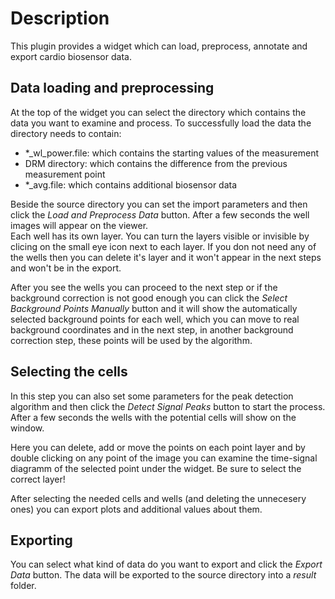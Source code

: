 # Description

This plugin provides a widget which can load, preprocess, annotate and export cardio biosensor data.  


## Data loading and preprocessing

At the top of the widget you can select the directory which contains the data you want to examine and process. To successfully load the data the directory needs to contain:
- *_wl_power.file: which contains the starting values of the measurement
- DRM directory: which contains the difference from the previous measurement point 
- *_avg.file: which contains additional biosensor data

Beside the source directory you can set the import parameters and then click the *Load and Preprocess Data* button. After a few seconds the well images will appear on the viewer.  
Each well has its own layer. You can turn the layers visible or invisible by clicing on the small eye icon next to each layer. If you don not need any of the wells then you can delete it's layer and it won't appear in the next steps and won't be in the export.

After you see the wells you can proceed to the next step or if the background correction is not good enough you can click the *Select Background Points Manually* button and it will show the automatically selected background points for each well, which you can move to real background coordinates and in the next step, in another background correction step, these points will be used by the algorithm.

## Selecting the cells

In this step you can also set some parameters for the peak detection algorithm and then click the *Detect Signal Peaks* button to start the process. After a few seconds the wells with the potential cells will show on the window.

Here you can delete, add or move the points on each point layer and by double clicking on any point of the image you can examine the time-signal diagramm of the selected point under the widget. Be sure to select the correct layer!

After selecting the needed cells and wells (and deleting the unnecesery ones) you can export plots and additional values about them.

## Exporting

You can select what kind of data do you want to export and click the *Export Data* button. The data will be exported to the source directory into a *result* folder.

